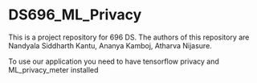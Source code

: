 # DS696_ML_Privacy

This is a project repository for 696 DS. 
The authors of this repository are Nandyala Siddharth Kantu, Ananya Kamboj, Atharva Nijasure.


To use our application you need to have tensorflow privacy and ML_privacy_meter installed

